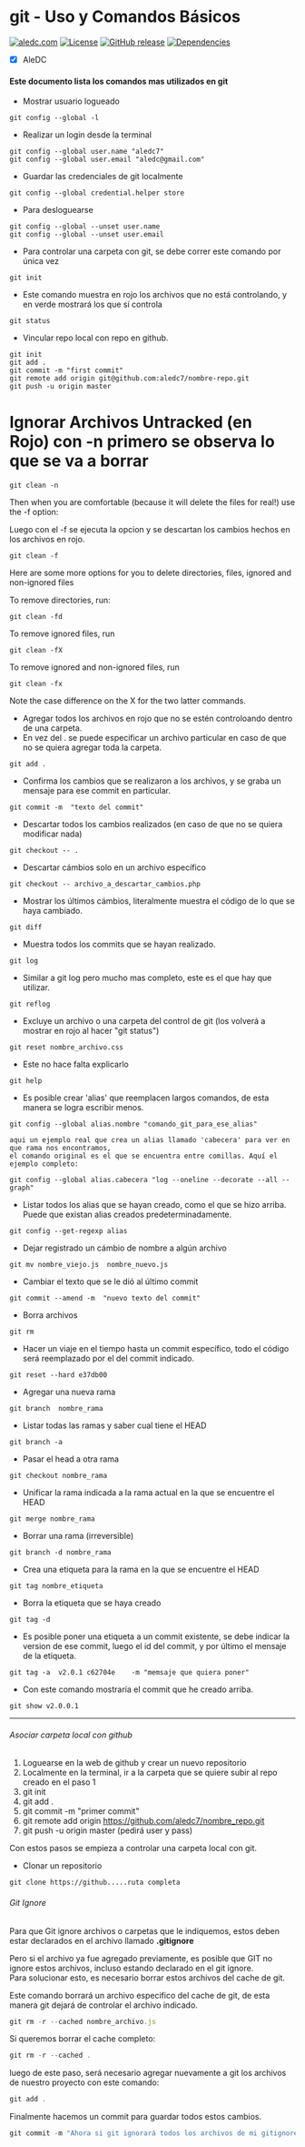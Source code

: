 # git - Uso y Comandos Básicos

[![aledc.com](https://github.com/aledc7/Scrum-Certification/blob/master/recursos/aledc.com.svg)](https://aledc.com)
[![License](https://github.com/aledc7/Scrum-Certification/blob/master/recursos/mit-license.svg)](https://aledc.com)
[![GitHub release](https://github.com/aledc7/Scrum-Certification/blob/master/recursos/release.svg)](https://aledc.com)
[![Dependencies](https://github.com/aledc7/Scrum-Certification/blob/master/recursos/dependencias-none.svg)](https://aledc.com)


- [x] AleDC

#### Este documento lista los comandos mas utilizados en git




- Mostrar usuario logueado
```
git config --global -l
```

- Realizar un login desde la terminal
```
git config --global user.name "aledc7"
git config --global user.email "aledc@gmail.com"
```

- Guardar las credenciales de git localmente

```
git config --global credential.helper store
```




- Para desloguearse
```
git config --global --unset user.name
git config --global --unset user.email
```

- Para controlar una carpeta con git, se debe correr este comando por única vez
```
git init
```

- Este comando muestra en rojo los archivos que no está controlando, y en verde mostrará los que sí controla
```
git status
```




- Vincular repo local con repo en github.
```
git init
git add .
git commit -m "first commit"
git remote add origin git@github.com:aledc7/nombre-repo.git
git push -u origin master
```


# Ignorar Archivos Untracked (en Rojo) con -n primero se observa lo que se va a borrar
```
git clean -n
```

Then when you are comfortable (because it will delete the files for real!) use the -f option:

Luego con el -f se ejecuta la opcion y se descartan los cambios hechos en los archivos en rojo.
```
git clean -f
````

Here are some more options for you to delete directories, files, ignored and non-ignored files

To remove directories, run:

```
git clean -fd
````

To remove ignored files, run 
````
git clean -fX
````

To remove ignored and non-ignored files, run
````
git clean -fx
````

Note the case difference on the X for the two latter commands.





- Agregar todos los archivos en rojo que no se estén controloando dentro de una carpeta.
- En vez del . se puede especificar un archivo particular en caso de que no se quiera agregar toda la carpeta.
```
git add .
```

- Confirma los cambios que se realizaron a los archivos, y se graba un mensaje para ese commit en particular.
```
git commit -m  "texto del commit"
```

- Descartar todos los cambios realizados (en caso de que no se quiera modificar nada)

```
git checkout -- .
```

- Descartar cámbios solo en un archivo específico


```
git checkout -- archivo_a_descartar_cambios.php
```


- Mostrar los últimos cámbios, literalmente muestra el código de lo que se haya cambiado.
```
git diff
```

- Muestra todos los commits que se hayan realizado.
```
git log
```

- Similar a git log pero mucho mas completo, este es el que hay que utilizar.
```
git reflog
```

- Excluye un archivo o una carpeta del control de git (los volverá a mostrar en rojo al hacer "git status")
```
git reset nombre_archivo.css
```


- Este no hace falta explicarlo
```
git help
```

- Es posible crear 'alias'  que reemplacen largos comandos, de esta manera se logra escribir menos.
```
git config --global alias.nombre "comando_git_para_ese_alias"

aqui un ejemplo real que crea un alias llamado 'cabecera' para ver en que rama nos encontramos,
el comando original es el que se encuentra entre comillas. Aquí el ejemplo completo:

git config --global alias.cabecera "log --oneline --decorate --all --graph"

```

- Listar todos los alias que se hayan creado, como el que se hizo arriba. 
  Puede que existan alias creados predeterminadamente.
```
git config --get-regexp alias
```

- Dejar registrado un cámbio de nombre a algún archivo
```
git mv nombre_viejo.js  nombre_nuevo.js
```

- Cambiar el texto que se le dió al último commit
```
git commit --amend -m  "nuevo texto del commit"
```

- Borra archivos
```
git rm
```

- Hacer un viaje en el tiempo hasta un commit específico, todo el código será reemplazado por el del commit indicado.
```
git reset --hard e37db00
```

- Agregar una nueva rama
```
git branch  nombre_rama
```

- Listar todas las ramas y saber cual tiene el HEAD

```
git branch -a

```

- Pasar el head a otra rama
```
git checkout nombre_rama
```

- Unificar la rama indicada a la rama actual en la que se encuentre el HEAD
```
git merge nombre_rama
```

- Borrar una rama (irreversible)
```
git branch -d nombre_rama
```

- Crea una etiqueta para la rama en la que se encuentre el HEAD
```
git tag nombre_etiqueta
```

- Borra la etiqueta que se haya creado
```
git tag -d
```


- Es posible poner una etiqueta a un commit existente, se debe indicar la version de ese commit, luego el id del commit, y por último el mensaje de la etiqueta.
```
git tag -a  v2.0.1 c62704e    -m "memsaje que quiera poner"
```

- Con este comando mostraría el commit que he creado arriba.
```
git show v2.0.0.1
```
____________________________________________________________________________________________________________

###### Asociar carpeta local con github

1) Loguearse en la web de github y crear un nuevo repositorio
2) Localmente en la terminal, ir a la carpeta que se quiere subir al repo creado en el paso 1
3) git init
4) git add .
5) git commit -m "primer commit"
6) git remote add origin https://github.com/aledc7/nombre_repo.git
7) git push -u origin master (pedirá user y pass)

Con estos pasos se empieza a controlar una carpeta local con git.


- Clonar un repositorio
```
git clone https://github.....ruta completa
```


###### Git Ignore

Para que Git ignore archivos o carpetas que le indiquemos, estos deben estar declarados en el archivo llamado __.gitignore__

Pero si el archivo ya fue agregado previamente, es posible que GIT no ignore estos archivos, incluso estando declarado en el git ignore.  
Para solucionar esto, es necesario borrar estos archivos del cache de git.

Este comando borrará un archivo especifico del cache de git, de esta manera git dejará de controlar el archivo indicado.
```js
git rm -r --cached nombre_archivo.js
```

Si queremos borrar el cache completo: 
```js
git rm -r --cached .
```

luego de este paso, será necesario agregar nuevamente a git los archivos de nuestro proyecto con este comando:

```js
git add . 
```
Finalmente hacemos un commit para guardar todos estos cambios.
```js
git commit -m "Ahora si git ignorará todos los archivos de mi gitignore"
```




